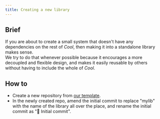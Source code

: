 ```yaml
---
title: Creating a new library
---
```


## Brief

If you are about to create a small system that doesn't have any dependencies on the rest of *Cool*, then making it into a standalone library makes sense.<br/>
We try to do that whenever possible because it encourages a more decoupled and flexible design, and makes it easily reusable by others without having to include the whole of *Cool*.

## How to

- Create a new repository from [our template](https://github.com/CoolLibs/library-template).
- In the newly created repo, amend the initial commit to replace "mylib" with the name of the library all over the place, and rename the initial commit as "🎉 Initial commit".